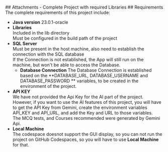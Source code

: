 <br/>
## Attachments
- Complete Project with required Libraries
## Requirements
The complete requirements of this project include:

- **Java version** 23.0.1-oracle
- **Libraries** 
  <br/>
  Included in the lib directory
  <br/>
  Must be configured in the build path of the project
- **SQL Server**
  <br/>
  Must be present in the host machine, also need to establish the connection with the SQL database
  <br/>
  If the Connection is not established, the App will still run on the machine, but won't be able to access the Database.
  - **Database Connection**
    The Database Connection is established based on the **DATABASE_URL, DATABASE_USERNAME and DATABASE_PASSWORD ** variables, to be created in the environment of the project.
- **API KEY**
  <br/>
  We have not provided the Api Key for the AI part of the project.
  <br/>
  However, if you want to use the AI features of this project, you will have to get the API Key from Gemini, create the environment variables API_KEY and API_URL, and add the Key and URL to those variables.
  <br/>The MCQ tests, and Courses recommended were generated by Gemini Api.
- **Local Machine**
  <br/>
  The codespace doesnot support the GUI display, so you can not run the project on GitHub Codespaces, so you will have to use <b/>Local Machine</b> for that.
  
